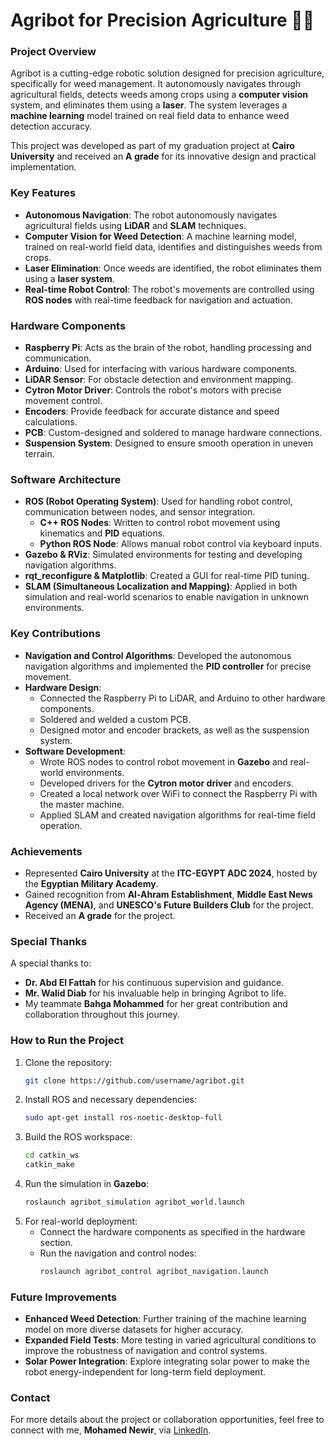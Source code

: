 # Agribot for Precision Agriculture 🌱🤖

### Project Overview
Agribot is a cutting-edge robotic solution designed for precision agriculture, specifically for weed management. It autonomously navigates through agricultural fields, detects weeds among crops using a **computer vision** system, and eliminates them using a **laser**. The system leverages a **machine learning** model trained on real field data to enhance weed detection accuracy.

This project was developed as part of my graduation project at **Cairo University** and received an **A grade** for its innovative design and practical implementation.

### Key Features
- **Autonomous Navigation**: The robot autonomously navigates agricultural fields using **LiDAR** and **SLAM** techniques.
- **Computer Vision for Weed Detection**: A machine learning model, trained on real-world field data, identifies and distinguishes weeds from crops.
- **Laser Elimination**: Once weeds are identified, the robot eliminates them using a **laser system**.
- **Real-time Robot Control**: The robot's movements are controlled using **ROS nodes** with real-time feedback for navigation and actuation.

### Hardware Components
- **Raspberry Pi**: Acts as the brain of the robot, handling processing and communication.
- **Arduino**: Used for interfacing with various hardware components.
- **LiDAR Sensor**: For obstacle detection and environment mapping.
- **Cytron Motor Driver**: Controls the robot's motors with precise movement control.
- **Encoders**: Provide feedback for accurate distance and speed calculations.
- **PCB**: Custom-designed and soldered to manage hardware connections.
- **Suspension System**: Designed to ensure smooth operation in uneven terrain.

### Software Architecture
- **ROS (Robot Operating System)**: Used for handling robot control, communication between nodes, and sensor integration.
  - **C++ ROS Nodes**: Written to control robot movement using kinematics and **PID** equations.
  - **Python ROS Node**: Allows manual robot control via keyboard inputs.
- **Gazebo & RViz**: Simulated environments for testing and developing navigation algorithms.
- **rqt_reconfigure & Matplotlib**: Created a GUI for real-time PID tuning.
- **SLAM (Simultaneous Localization and Mapping)**: Applied in both simulation and real-world scenarios to enable navigation in unknown environments.

### Key Contributions
- **Navigation and Control Algorithms**: Developed the autonomous navigation algorithms and implemented the **PID controller** for precise movement.
- **Hardware Design**: 
  - Connected the Raspberry Pi to LiDAR, and Arduino to other hardware components.
  - Soldered and welded a custom PCB.
  - Designed motor and encoder brackets, as well as the suspension system.
- **Software Development**:
  - Wrote ROS nodes to control robot movement in **Gazebo** and real-world environments.
  - Developed drivers for the **Cytron motor driver** and encoders.
  - Created a local network over WiFi to connect the Raspberry Pi with the master machine.
  - Applied SLAM and created navigation algorithms for real-time field operation.
  
### Achievements
- Represented **Cairo University** at the **ITC-EGYPT ADC 2024**, hosted by the **Egyptian Military Academy**.
- Gained recognition from **Al-Ahram Establishment**, **Middle East News Agency (MENA)**, and **UNESCO's Future Builders Club** for the project.
- Received an **A grade** for the project.

### Special Thanks
A special thanks to:
- **Dr. Abd El Fattah** for his continuous supervision and guidance.
- **Mr. Walid Diab** for his invaluable help in bringing Agribot to life.
- My teammate **Bahga Mohammed** for her great contribution and collaboration throughout this journey.

### How to Run the Project
1. Clone the repository:
   ```bash
   git clone https://github.com/username/agribot.git
   ```
2. Install ROS and necessary dependencies:
   ```bash
   sudo apt-get install ros-noetic-desktop-full
   ```
3. Build the ROS workspace:
   ```bash
   cd catkin_ws
   catkin_make
   ```
4. Run the simulation in **Gazebo**:
   ```bash
   roslaunch agribot_simulation agribot_world.launch
   ```
5. For real-world deployment:
   - Connect the hardware components as specified in the hardware section.
   - Run the navigation and control nodes:
     ```bash
     roslaunch agribot_control agribot_navigation.launch
     ```

### Future Improvements
- **Enhanced Weed Detection**: Further training of the machine learning model on more diverse datasets for higher accuracy.
- **Expanded Field Tests**: More testing in varied agricultural conditions to improve the robustness of navigation and control systems.
- **Solar Power Integration**: Explore integrating solar power to make the robot energy-independent for long-term field deployment.

### Contact
For more details about the project or collaboration opportunities, feel free to connect with me, **Mohamed Newir**, via [LinkedIn](https://www.linkedin.com/in/mohamed-newir-a8a572182?utm_source=share&utm_campaign=share_via&utm_content=profile&utm_medium=android_app).
